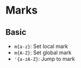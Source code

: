 # Marks

## Basic

- `m{a-z}`: Set local mark
- `m{A-Z}`: Set global mark
- `'{a-zA-Z}`: Jump to mark
